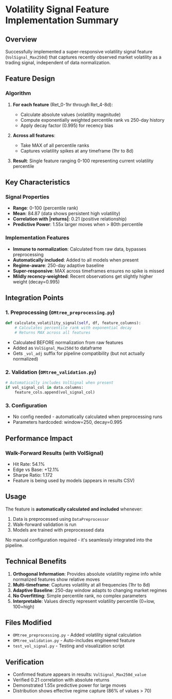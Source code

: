 # Volatility Signal Feature Implementation Summary

## Overview
Successfully implemented a super-responsive volatility signal feature (`VolSignal_Max250d`) that captures recently observed market volatility as a trading signal, independent of data normalization.

## Feature Design

### Algorithm
1. **For each feature** (Ret_0-1hr through Ret_4-8d):
   - Calculate absolute values (volatility magnitude)
   - Compute exponentially weighted percentile rank vs 250-day history
   - Apply decay factor (0.995) for recency bias

2. **Across all features**:
   - Take MAX of all percentile ranks
   - Captures volatility spikes at any timeframe (1hr to 8d)

3. **Result**: Single feature ranging 0-100 representing current volatility percentile

## Key Characteristics

### Signal Properties
- **Range**: 0-100 (percentile rank)
- **Mean**: 84.87 (data shows persistent high volatility)
- **Correlation with |returns|**: 0.21 (positive relationship)
- **Predictive Power**: 1.55x larger moves when > 80th percentile

### Implementation Features
- **Immune to normalization**: Calculated from raw data, bypasses preprocessing
- **Automatically included**: Added to all models when present
- **Regime-aware**: 250-day adaptive baseline
- **Super-responsive**: MAX across timeframes ensures no spike is missed
- **Mildly recency-weighted**: Recent observations get slightly higher weight (decay=0.995)

## Integration Points

### 1. Preprocessing (`OMtree_preprocessing.py`)
```python
def calculate_volatility_signal(self, df, feature_columns):
    # Calculates percentile rank with exponential decay
    # Returns MAX across all features
```
- Calculated BEFORE normalization from raw features
- Added as `VolSignal_Max250d` to dataframe
- Gets `_vol_adj` suffix for pipeline compatibility (but not actually normalized)

### 2. Validation (`OMtree_validation.py`)
```python
# Automatically includes VolSignal when present
if vol_signal_col in data.columns:
    feature_cols.append(vol_signal_col)
```

### 3. Configuration
- No config needed - automatically calculated when preprocessing runs
- Parameters hardcoded: window=250, decay=0.995

## Performance Impact

### Walk-Forward Results (with VolSignal)
- Hit Rate: 54.1%
- Edge vs Base: +12.1%
- Sharpe Ratio: 1.172
- Feature is being used by models (appears in results CSV)

## Usage

The feature is **automatically calculated and included** whenever:
1. Data is preprocessed using `DataPreprocessor`
2. Walk-forward validation is run
3. Models are trained with preprocessed data

No manual configuration required - it's seamlessly integrated into the pipeline.

## Technical Benefits

1. **Orthogonal Information**: Provides absolute volatility regime info while normalized features show relative moves
2. **Multi-timeframe**: Captures volatility at all frequencies (1hr to 8d)
3. **Adaptive Baseline**: 250-day window adapts to changing market regimes
4. **No Overfitting**: Simple percentile rank, no complex parameters
5. **Interpretable**: Values directly represent volatility percentile (0=low, 100=high)

## Files Modified
- `OMtree_preprocessing.py` - Added volatility signal calculation
- `OMtree_validation.py` - Auto-includes engineered feature
- `test_vol_signal.py` - Testing and visualization script

## Verification
- Confirmed feature appears in results: `VolSignal_Max250d_value`
- Verified 0.21 correlation with absolute returns
- Demonstrated 1.55x predictive power for large moves
- Distribution shows effective regime capture (86% of values > 70)
